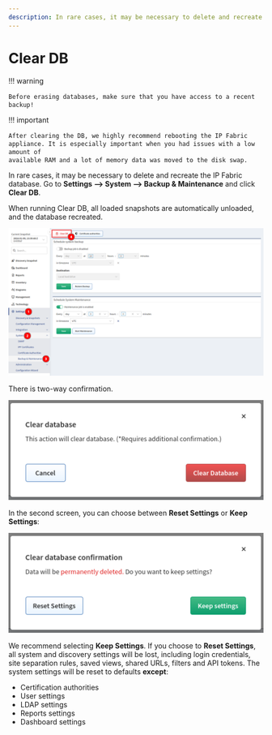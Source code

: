 ```yaml
---
description: In rare cases, it may be necessary to delete and recreate the IP Fabric database.
---
```


# Clear DB

!!! warning

    Before erasing databases, make sure that you have access to a recent backup!

!!! important

    After clearing the DB, we highly recommend rebooting the IP Fabric
    appliance. It is especially important when you had issues with a low amount of
    available RAM and a lot of memory data was moved to the disk swap.

In rare cases, it may be necessary to delete and recreate the IP Fabric
database. Go to **Settings --> System --> Backup & Maintenance** and click **Clear DB**.

When running Clear DB, all loaded snapshots are automatically unloaded, and the
database recreated.

![Clear DB](cleardb/cleardb.png)

There is two-way confirmation.

![First confirmation](cleardb/cleardb_first_confirmation.png)

In the second screen, you can choose between **Reset Settings** or **Keep Settings**:

![Second confirmation](cleardb/cleardb_second_confirmation.png)

We recommend selecting **Keep Settings**. If you choose to **Reset Settings**,
all system and discovery settings will be lost, including login credentials,
site separation rules, saved views, shared URLs, filters and API tokens. The
system settings will be reset to defaults **except**:

- Certification authorities
- User settings
- LDAP settings
- Reports settings
- Dashboard settings
